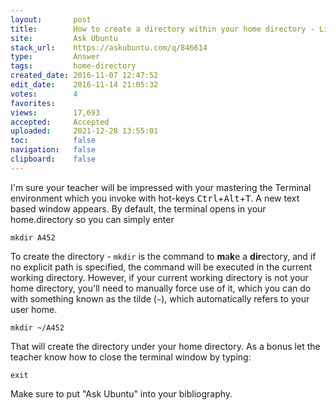 ```yaml
---
layout:       post
title:        How to create a directory within your home directory - Linux
site:         Ask Ubuntu
stack_url:    https://askubuntu.com/q/846614
type:         Answer
tags:         home-directory
created_date: 2016-11-07 12:47:52
edit_date:    2016-11-14 21:05:32
votes:        4
favorites:    
views:        17,693
accepted:     Accepted
uploaded:     2021-12-28 13:55:01
toc:          false
navigation:   false
clipboard:    false
---
```


I'm sure your teacher will be impressed with your mastering the Terminal environment which you invoke with hot-keys <kbd>Ctrl</kbd>+<kbd>Alt</kbd>+<kbd>T</kbd>. A new text based window appears. By default, the terminal opens in your home.directory so you can simply enter

``` 
mkdir A452

```

To create the directory - `mkdir` is the command to **m**a**k**e a **dir**ectory, and if no explicit path is specified, the command will be executed in the current working directory. However, if your current working directory is not your home directory, you'll need to manually force use of it, which you can do with something known as the tilde (`~`), which automatically refers to your user home.

``` 
mkdir ~/A452

```

That will create the directory under your home directory. As a bonus let the teacher know how to close the terminal window by typing:

``` 
exit

```

Make sure to put "Ask Ubuntu" into your bibliography.
